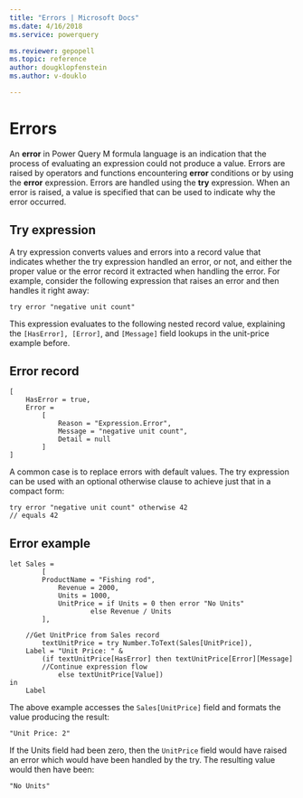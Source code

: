 ```yaml
---
title: "Errors | Microsoft Docs"
ms.date: 4/16/2018
ms.service: powerquery

ms.reviewer: gepopell
ms.topic: reference
author: dougklopfenstein
ms.author: v-douklo

---
```

# Errors
An **error** in Power Query M formula language is an indication that the process of evaluating an expression could not produce a value. Errors are raised by operators and functions encountering **error** conditions or by using the **error** expression. Errors are handled using the **try** expression. When an error is raised, a value is specified that can be used to indicate why the error occurred.  
  
## Try expression  
A try expression converts values and errors into a record value that indicates whether the try expression handled an error, or not, and either the proper value or the error record it extracted when handling the error. For example, consider the following expression that raises an error and then handles it right away:  
  
```powerquery-m 
try error "negative unit count"  
```  
This expression evaluates to the following nested record value, explaining the `[HasError], [Error]`, and `[Message]` field lookups in the unit-price example before.  
  
## Error record  
  
```powerquery-m
[  
    HasError = true,  
    Error =  
        [  
            Reason = "Expression.Error",  
            Message = "negative unit count",  
            Detail = null  
        ]  
]  
```  
A common case is to replace errors with default values. The try expression can be used with an optional otherwise clause to achieve just that in a compact form:  
  
```powerquery-m
try error "negative unit count" otherwise 42   
// equals 42  
```  
  
## Error example  
  
```powerquery-m
let Sales =  
        [  
        ProductName = "Fishing rod",   
            Revenue = 2000,  
            Units = 1000,  
            UnitPrice = if Units = 0 then error "No Units"  
                    else Revenue / Units  
        ],  
  
    //Get UnitPrice from Sales record  
        textUnitPrice = try Number.ToText(Sales[UnitPrice]),  
    Label = "Unit Price: " &   
        (if textUnitPrice[HasError] then textUnitPrice[Error][Message]  
        //Continue expression flow   
            else textUnitPrice[Value])  
in  
    Label  
```  
The above example accesses the `Sales[UnitPrice]` field and formats the value producing the result:  
  
```powerquery-m
"Unit Price: 2"  
```  
If the Units field had been zero, then the `UnitPrice` field would have raised an error which would have been handled by the try. The resulting value would then have been:  
  
```powerquery-m
"No Units"  
```  
